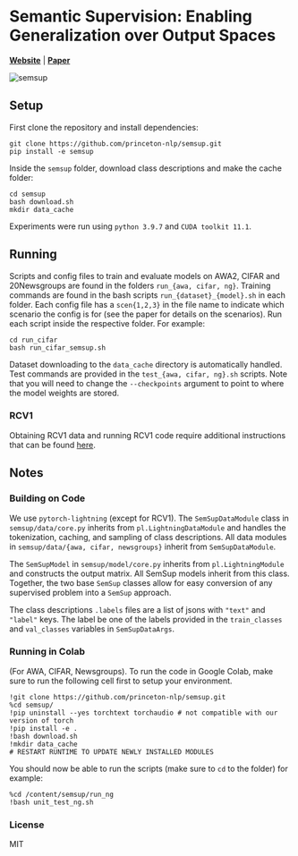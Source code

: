 # Semantic Supervision: Enabling Generalization over Output Spaces

[**Website**](https://sites.google.com/princeton.edu/semantic-supervision/) |
[**Paper**](https://arxiv.org/abs/2202.13100)

![semsup](https://user-images.githubusercontent.com/8196527/200193827-9f1fb40b-35f3-4e6b-a685-0005319b6bbc.gif)

## Setup
First clone the repository and install dependencies:
```
git clone https://github.com/princeton-nlp/semsup.git
pip install -e semsup
```

Inside the `semsup` folder, download class descriptions and make the cache folder:
```
cd semsup
bash download.sh
mkdir data_cache
```

Experiments were run using `python 3.9.7` and `CUDA toolkit 11.1`.

## Running
Scripts and config files to train and evaluate models on AWA2, CIFAR and 20Newsgroups are found in the folders `run_{awa, cifar, ng}`. Training commands are found in the bash scripts `run_{dataset}_{model}.sh` in each folder. Each config file has a `scen{1,2,3}` in the file name to indicate which scenario the config is for (see the paper for details on the scenarios). Run each script inside the respective folder. For example:
```
cd run_cifar
bash run_cifar_semsup.sh
```

Dataset downloading to the `data_cache` directory is automatically handled. Test commands are provided in the `test_{awa, cifar, ng}.sh` scripts. Note that you will need to change the `--checkpoints` argument to point to where the model weights are stored.

### RCV1
Obtaining RCV1 data and running RCV1 code require additional instructions that can be found [here](run_rcv1/RCV1_README.md).

## Notes
### Building on Code
We use `pytorch-lightning` (except for RCV1). The `SemSupDataModule` class in `semsup/data/core.py` inherits from `pl.LightningDataModule` and handles the tokenization, caching, and sampling of class descriptions. All data modules in `semsup/data/{awa, cifar, newsgroups}` inherit from `SemSupDataModule`.

The `SemSupModel` in `semsup/model/core.py` inherits from `pl.LightningModule` and constructs the output matrix. All SemSup models inherit from this class. Together, the two base `SemSup` classes allow for easy conversion of any supervised problem into a `SemSup` approach.

The class descriptions `.labels` files are a list of jsons with `"text"` and `"label"` keys. The label be one of the labels provided in the `train_classes` and `val_classes` variables in `SemSupDataArgs`.

### Running in Colab
(For AWA, CIFAR, Newsgroups). To run the code in Google Colab, make sure to run the following cell first to setup your environment.
```
!git clone https://github.com/princeton-nlp/semsup.git
%cd semsup/
!pip uninstall --yes torchtext torchaudio # not compatible with our version of torch
!pip install -e .
!bash download.sh
!mkdir data_cache
# RESTART RUNTIME TO UPDATE NEWLY INSTALLED MODULES
```
You should now be able to run the scripts (make sure to `cd` to the folder) for example:
```
%cd /content/semsup/run_ng
!bash unit_test_ng.sh
```
### License
MIT
